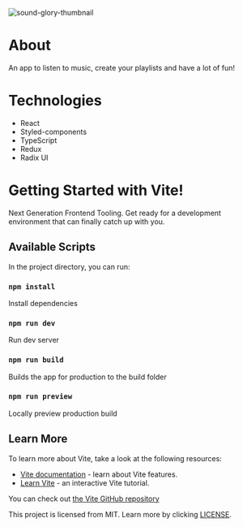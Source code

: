 ![sound-glory-thumbnail](https://user-images.githubusercontent.com/66215200/204311515-526f7c4d-56ad-4554-a96b-89c7d8a6707e.jpg)


# About
An app to listen to music, create your playlists and have a lot of fun!

# Technologies
- React
- Styled-components
- TypeScript
- Redux
- Radix UI

# Getting Started with Vite!
Next Generation Frontend Tooling. Get ready for a development environment that can finally catch up with you.

## Available Scripts

In the project directory, you can run:

### `npm install`
Install dependencies

### `npm run dev`
Run dev server

### `npm run build`
Builds the app for production to the build folder

### `npm run preview`
Locally preview production build

## Learn More

To learn more about Vite, take a look at the following resources:

- [Vite documentation](https://vitejs.dev/) - learn about Vite features.
- [Learn Vite](https://vitejs.dev/guide/) - an interactive Vite tutorial.

You can check out [the Vite GitHub repository](https://github.com/vitejs/vite)

This project is licensed from MIT. Learn more by clicking [LICENSE](here).
